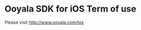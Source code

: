 Ooyala SDK for iOS Term of use
==================================

Please visit http://www.ooyala.com/tos